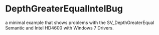 # DepthGreaterEqualIntelBug
a minimal example that shows problems with the SV_DepthGreaterEqual Semantic and Intel HD4600 with Windows 7 Drivers.
